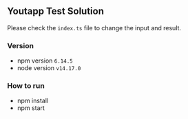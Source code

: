 ## Youtapp Test Solution
Please check the `index.ts` file to change the input and result.

### Version
- npm version `6.14.5`
- node version `v14.17.0`

### How to run
- npm install
- npm start